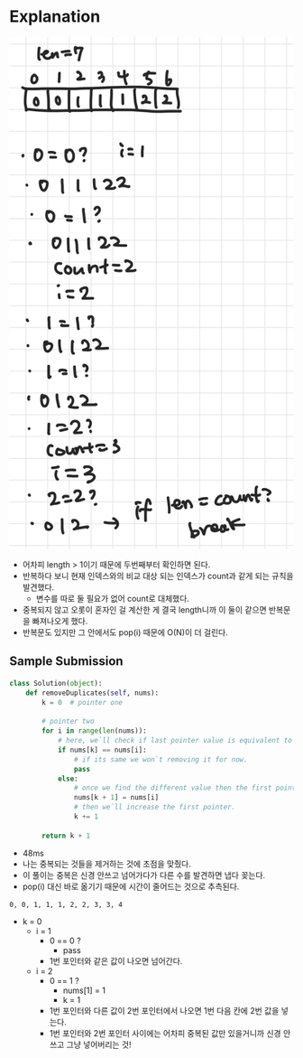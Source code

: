 # Explanation

![](../assets/IMG_69ED8997C98B-1.jpeg)

- 어차피 length > 1이기 때문에 두번째부터 확인하면 된다.
- 반복하다 보니 현재 인덱스와의 비교 대상 되는 인덱스가 count과 같게 되는 규칙을 발견했다.
    - 변수를 따로 둘 필요가 없어 count로 대체했다.
- 중복되지 않고 오롯이 혼자인 걸 계산한 게 결국 length니까 이 둘이 같으면 반복문을 빠져나오게 했다.
- 반복문도 있지만 그 안에서도 pop(i) 때문에 O(N)이 더 걸린다.

## Sample Submission

```python
class Solution(object):
    def removeDuplicates(self, nums):
        k = 0  # pointer one

        # pointer two
        for i in range(len(nums)):
            # here, we`ll check if last pointer value is equivalent to next value(second pointer value) or not
            if nums[k] == nums[i]:
                # if its same we won`t removing it for now.
                pass
            else:
                # once we find the different value then the first pointer, we`ll store it next to the last pointer. In that way we`ll make a sorted required series. 
                nums[k + 1] = nums[i]
                # then we`ll increase the first pointer.
                k += 1

        return k + 1        
```

- 48ms
- 나는 중복되는 것들을 제거하는 것에 초점을 맞췄다.
- 이 풀이는 중복은 신경 안쓰고 넘어가다가 다른 수를 발견하면 냅다 꽂는다.
- pop(i) 대신 바로 옮기기 때문에 시간이 줄어드는 것으로 추측된다.

```text
0, 0, 1, 1, 1, 2, 2, 3, 3, 4
```

- k = 0
    - i = 1
        - 0 == 0 ?
            - pass
        - 1번 포인터와 같은 값이 나오면 넘어간다.
    - i = 2
        - 0 == 1 ?
            - nums[1] = 1
            - k = 1
        - 1번 포인터와 다른 값이 2번 포인터에서 나오면 1번 다음 칸에 2번 값을 넣는다.
        - 1번 포인터와 2번 포인터 사이에는 어차피 중복된 값만 있을거니까 신경 안 쓰고 그냥 넣어버리는 것!